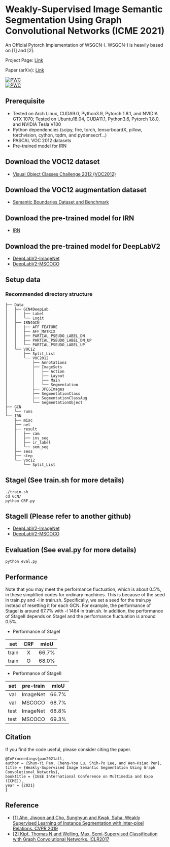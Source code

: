 # Weakly-Supervised Image Semantic Segmentation Using Graph Convolutional Networks (ICME 2021)

An Official Pytorch Implementation of WSGCN-I. WSGCN-I is heavily based on [1] and [2]. 

Project Page: [Link](http://mapl.nctu.edu.tw/WSGCN/)

Paper (arXiv): [Link](https://arxiv.org/abs/2103.16762)

[![PWC](https://img.shields.io/endpoint.svg?url=https://paperswithcode.com/badge/weakly-supervised-image-semantic-segmentation/weakly-supervised-semantic-segmentation-on-1)](https://paperswithcode.com/sota/weakly-supervised-semantic-segmentation-on-1?p=weakly-supervised-image-semantic-segmentation)  
[![PWC](https://img.shields.io/endpoint.svg?url=https://paperswithcode.com/badge/weakly-supervised-image-semantic-segmentation/weakly-supervised-semantic-segmentation-on)](https://paperswithcode.com/sota/weakly-supervised-semantic-segmentation-on?p=weakly-supervised-image-semantic-segmentation)


## Prerequisite
- Tested on Arch Linux, CUDA9.0, Python3.9, Pytorch 1.8.1, and NVIDIA GTX 1070; Tested on Ubuntu18.04, CUDA11.1, Python3.6, Pytorch 1.8.0, and NVIDIA Tesla V100
- Python dependencies (scipy, fire, torch, tensorboardX, pillow, torchvision, cython, tqdm, and pydensecrf...)
- PASCAL VOC 2012 datasets
- Pre-trained model for IRN
 
## Download the VOC12 dataset
- [Visual Object Classes Challenge 2012 (VOC2012)](http://host.robots.ox.ac.uk/pascal/VOC/voc2012/)
## Download the VOC12 augmentation dataset
- [Semantic Boundaries Dataset and Benchmark](https://www.dropbox.com/s/oeu149j8qtbs1x0/SegmentationClassAug.zip?dl=0)
## Download the pre-trained model for IRN
- [IRN](https://drive.google.com/drive/u/1/folders/1_-AdHxZHR4_mGY3K_o1P1XNOHKD6Qq_A)
## Download the pre-trained model for DeepLabV2
- [DeepLabV2-ImageNet](https://drive.google.com/drive/u/1/folders/1wxJTdFfkqHuPGotu6-oRVW0AxL-z_8gP)
- [DeepLabV2-MSCOCO](https://drive.google.com/drive/u/1/folders/166gMEci-fbmymBmLaKqyNuCfvubJTpHD)

## Setup data
### Recommended directory structure
```
├── Data
│   ├── GCN4DeepLab
│   │   ├── Label
│   │   └── Logit
│   ├── IRN4GCN
│   │   ├── AFF_FEATURE
│   │   ├── AFF_MATRIX
│   │   ├── PARTIAL_PSEUDO_LABEL_DN
│   │   ├── PARTIAL_PSEUDO_LABEL_DN_UP
│   │   └── PARTIAL_PSEUDO_LABEL_UP
│   └── VOC12
│       ├── Split_List
│       └── VOC2012
│           ├── Annotations
│           ├── ImageSets
│           │   ├── Action
│           │   ├── Layout
│           │   ├── Main
│           │   └── Segmentation
│           ├── JPEGImages
│           ├── SegmentationClass
│           ├── SegmentationClassAug
│           └── SegmentationObject
├── GCN
│   └── runs
└── IRN
    ├── misc
    ├── net
    ├── result
    │   ├── cam
    │   ├── ins_seg
    │   ├── ir_label
    │   └── sem_seg
    ├── sess
    ├── step
    └── voc12
        └── Split_List
```

## StageI (See train.sh for more details)
```
./train.sh
cd GCN/
python CRF.py
```
## StageII (Please refer to another github)
- [DeepLabV2-ImageNet](https://github.com/johnnylu305/deeplab-imagenet-pytorch)
- [DeepLabV2-MSCOCO](https://github.com/kazuto1011/deeplab-pytorch)

## Evaluation (See eval.py for more details)
```
python eval.py
```

## Performance
Note that you may meet the performance fluctuation, which is about 0.5%, in these simplified codes for ordinary machines. This is because of the seed in train.py and -l in train.sh. Specifically, we set a seed for the train.py instead of resetting it for each GCN. For example, the performance of StageI is around 67.7% with -l 1464 in train.sh. In addition, the performance of StageII depends on StageI and the performance fluctuation is around 0.5%.
- Performance of StageI


| set      | CRF      | mIoU    |
| :---:    | :---:    |  :---:  |
| train    |X         | 66.7%   |
| train    |O         | 68.0%   |

- Performance of StageII


| set      | pre-train      | mIoU    |
| :---:    | :---:          |  :---:  |
| val     |ImageNet         | 66.7%   |
| val     |MSCOCO           | 68.7%   |
| test    |ImageNet         | 68.8%   |
| test    |MSCOCO           | 69.3%   |

## Citation
If you find the code useful, please consider citing the paper.
```
@InProceedings{pan2021all,
author = {Shun-Yi Pan, Cheng-You Lu, Shih-Po Lee, and Wen-Hsiao Pen},
title = {Weakly-Supervised Image Semantic Segmentation Using Graph Convolutional Networks},
booktitle = {IEEE International Conference on Multimedia and Expo (ICME)},
year = {2021}
}
```

## Reference
- [[1] Ahn, Jiwoon and Cho, Sunghyun and Kwak, Suha. Weakly Supervised Learning of Instance Segmentation with Inter-pixel Relations. CVPR 2019](https://github.com/jiwoon-ahn/irn)
- [[2] Kipf, Thomas N and Welling, Max. Semi-Supervised Classification with Graph Convolutional Networks. ICLR2017](https://github.com/tkipf/pygcn)



